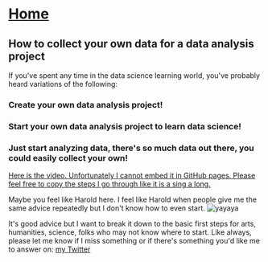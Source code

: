 # <a href="https://angelddaz.github.io/bridgetomasters/"> Home </a>
## How to collect your own data for a data analysis project


If you've spent any time in the data science learning world, you've probably heard variations of the following:
### Create your own data analysis project!
### Start your own data analysis project to learn data science!
### Just start analyzing data, there's so much data out there, you could easily collect your own!

[Here is the video. Unfortunately I cannot embed it in GitHub pages.
Please feel free to copy the steps I go through like it is a sing a long.](https://youtu.be/qzhRYdwvrSE)


Maybe you feel like Harold here. I feel like Harold when people give me the same advice repeatedly but I don't know how to even start.
![yayaya](http://i0.kym-cdn.com/entries/icons/original/000/016/546/hidethepainharold.jpg)

It's good advice but I want to break it down to the basic first steps for arts, humanities, science, folks who may not know where to start. Like always, please let me know if I miss something or if there's something you'd like me to answer on: <a href="https://twitter.com/angeld_az/"> my Twitter </a>

